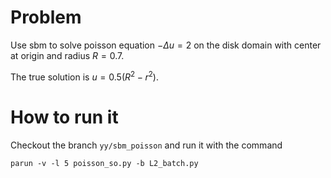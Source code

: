 # Problem
Use sbm to solve poisson equation $-\Delta u = 2$ on the disk domain with center at origin and radius $R=0.7$.

The true solution is $u=0.5(R^2-r^2)$.

# How to run it

Checkout the branch `yy/sbm_poisson` and run it with the command 

```
parun -v -l 5 poisson_so.py -b L2_batch.py
```
